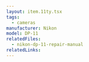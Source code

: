 ```yaml
---
layout: item.11ty.tsx
tags:
  - cameras
manufacturer: Nikon
model: DP-11
relatedFiles:
  - nikon-dp-11-repair-manual
relatedLinks:
---
```


